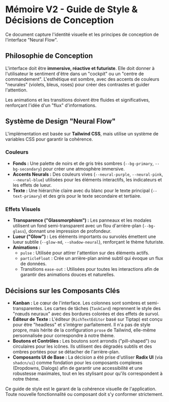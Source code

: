 # Mémoire V2 - Guide de Style & Décisions de Conception

Ce document capture l'identité visuelle et les principes de conception de l'interface "Neural Flow".

## Philosophie de Conception

L'interface doit être **immersive, réactive et futuriste**. Elle doit donner à l'utilisateur le sentiment d'être dans un "cockpit" ou un "centre de commandement". L'esthétique est sombre, avec des accents de couleurs "neurales" (violets, bleus, roses) pour créer des contrastes et guider l'attention.

Les animations et les transitions doivent être fluides et significatives, renforçant l'idée d'un "flux" d'informations.

## Système de Design "Neural Flow"

L'implémentation est basée sur **Tailwind CSS**, mais utilise un système de variables CSS pour garantir la cohérence.

### Couleurs

-   **Fonds :** Une palette de noirs et de gris très sombres (`--bg-primary`, `--bg-secondary`) pour créer une atmosphère immersive.
-   **Accents Neurals :** Des couleurs vives (`--neural-purple`, `--neural-pink`, `--neural-blue`) utilisées pour les éléments interactifs, les indicateurs et les effets de lueur.
-   **Texte :** Une hiérarchie claire avec du blanc pour le texte principal (`--text-primary`) et des gris pour le texte secondaire et tertiaire.

### Effets Visuels

-   **Transparence ("Glassmorphism") :** Les panneaux et les modales utilisent un fond semi-transparent avec un flou d'arrière-plan (`--bg-glass`), donnant une impression de profondeur.
-   **Lueur ("Glow") :** Les éléments importants ou survolés émettent une lueur subtile (`--glow-md`, `--shadow-neural`), renforçant le thème futuriste.
-   **Animations :**
    -   `pulse` : Utilisée pour attirer l'attention sur des éléments actifs.
    -   `particleFloat` : Crée un arrière-plan animé subtil qui évoque un flux de données.
    -   Transitions `ease-out` : Utilisées pour toutes les interactions afin de garantir des animations douces et naturelles.

## Décisions sur les Composants Clés

-   **Kanban :** Le cœur de l'interface. Les colonnes sont sombres et semi-transparentes. Les cartes de tâches (`TaskCard`) reprennent le style des "nœuds neuraux" avec des bordures colorées et des effets de survol.
-   **Éditeur de Texte :** L'éditeur (`RichTextEditor` basé sur Tiptap) est conçu pour être "headless" et s'intégrer parfaitement. Il n'a pas de style propre, mais hérite de la configuration `prose` de Tailwind, elle-même personnalisée pour correspondre à notre thème.
-   **Boutons et Contrôles :** Les boutons sont arrondis ("pill-shaped") ou circulaires pour les icônes. Ils utilisent des dégradés subtils et des ombres portées pour se détacher de l'arrière-plan.
-   **Composants UI de Base :** La décision a été prise d'utiliser **Radix UI** (via `shadcn/ui`) comme fondation pour les composants complexes (Dropdowns, Dialogs) afin de garantir une accessibilité et une robustesse maximales, tout en les stylisant pour qu'ils correspondent à notre thème.

Ce guide de style est le garant de la cohérence visuelle de l'application. Toute nouvelle fonctionnalité ou composant doit s'y conformer strictement.
